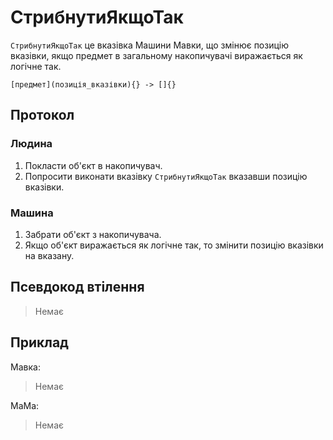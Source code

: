 # СтрибнутиЯкщоТак

`СтрибнутиЯкщоТак` <keyword>це</keyword> вказівка <subject>Машини Мавки</subject>, що змінює позицію вказівки, якщо предмет в загальному накопичувачі виражається як логічне так.

```
[предмет](позиція_вказівки){} -> []{}
```

## Протокол

### Людина

1. Покласти об'єкт в накопичувач.
2. Попросити виконати вказівку `СтрибнутиЯкщоТак` вказавши позицію вказівки.

### Машина

1. Забрати об'єкт з накопичувача.
2. Якщо об'єкт виражається як логічне так, то змінити позицію вказівки на вказану.

## Псевдокод втілення

> Немає

## Приклад

<subject>Мавка</subject>:

> Немає

<subject>МаМа</subject>:

> Немає
